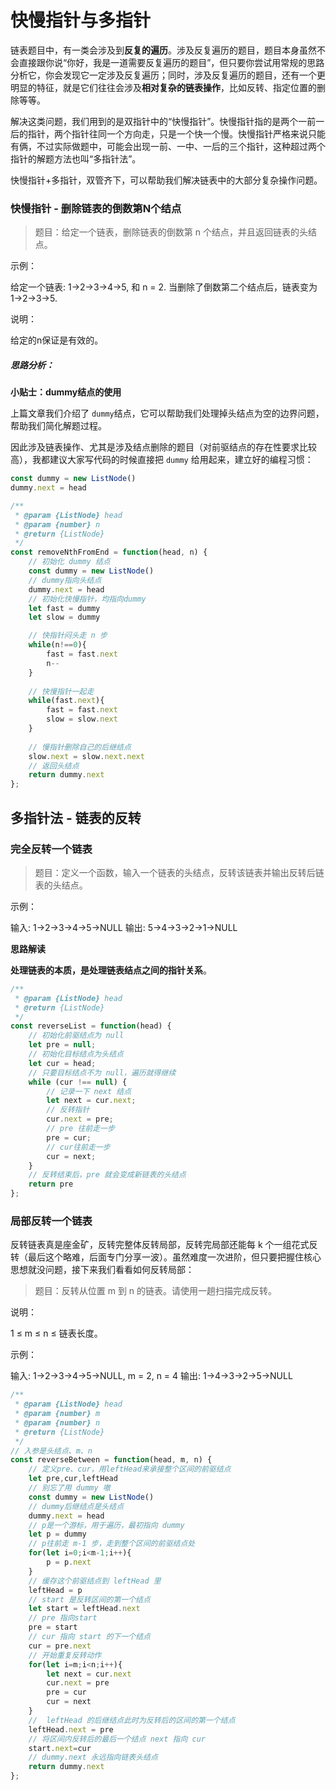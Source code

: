 # 快慢指针与多指针

链表题目中，有一类会涉及到**反复的遍历**。涉及反复遍历的题目，题目本身虽然不会直接跟你说“你好，我是一道需要反复遍历的题目”，但只要你尝试用常规的思路分析它，你会发现它一定涉及反复遍历；同时，涉及反复遍历的题目，还有一个更明显的特征，就是它们往往会涉及**相对复杂的链表操作**，比如反转、指定位置的删除等等。

解决这类问题，我们用到的是双指针中的“快慢指针”。快慢指针指的是两个一前一后的指针，两个指针往同一个方向走，只是一个快一个慢。快慢指针严格来说只能有俩，不过实际做题中，可能会出现一前、一中、一后的三个指针，这种超过两个指针的解题方法也叫“多指针法”。

快慢指针+多指针，双管齐下，可以帮助我们解决链表中的大部分复杂操作问题。



### 快慢指针 - 删除链表的倒数第N个结点

> 题目：给定一个链表，删除链表的倒数第 n 个结点，并且返回链表的头结点。

示例：

给定一个链表: 1->2->3->4->5, 和 n = 2.
当删除了倒数第二个结点后，链表变为 1->2->3->5.

说明：

给定的n保证是有效的。

##### 思路分析：

**小贴士：dummy结点的使用**

上篇文章我们介绍了 `dummy`结点，它可以帮助我们处理掉头结点为空的边界问题，帮助我们简化解题过程。

因此涉及链表操作、尤其是涉及结点删除的题目（对前驱结点的存在性要求比较高），我都建议大家写代码的时候直接把 `dummy` 给用起来，建立好的编程习惯：

```js
const dummy = new ListNode()
dummy.next = head
```





```js
/**
 * @param {ListNode} head
 * @param {number} n
 * @return {ListNode}
 */
const removeNthFromEnd = function(head, n) {
    // 初始化 dummy 结点
    const dummy = new ListNode()
    // dummy指向头结点
    dummy.next = head
    // 初始化快慢指针，均指向dummy
    let fast = dummy
    let slow = dummy

    // 快指针闷头走 n 步
    while(n!==0){
        fast = fast.next
        n--
    }
    
    // 快慢指针一起走
    while(fast.next){
        fast = fast.next
        slow = slow.next
    }
    
    // 慢指针删除自己的后继结点
    slow.next = slow.next.next
    // 返回头结点
    return dummy.next
};

```



## 多指针法 - 链表的反转

### 完全反转一个链表

> 题目：定义一个函数，输入一个链表的头结点，反转该链表并输出反转后链表的头结点。

示例：

输入: 1->2->3->4->5->NULL
输出: 5->4->3->2->1->NULL



**思路解读**

**处理链表的本质，是处理链表结点之间的指针关系**。

```js
/**
 * @param {ListNode} head
 * @return {ListNode}
 */
const reverseList = function(head) {
    // 初始化前驱结点为 null
    let pre = null;
    // 初始化目标结点为头结点
    let cur = head;
    // 只要目标结点不为 null，遍历就得继续
    while (cur !== null) {
        // 记录一下 next 结点
        let next = cur.next;
        // 反转指针
        cur.next = pre;
        // pre 往前走一步
        pre = cur;
        // cur往前走一步
        cur = next;
    }
    // 反转结束后，pre 就会变成新链表的头结点
    return pre
};
```



### 局部反转一个链表

反转链表真是座金矿，反转完整体反转局部，反转完局部还能每 k 个一组花式反转（最后这个略难，后面专门分享一波）。虽然难度一次进阶，但只要把握住核心思想就没问题，接下来我们看看如何反转局部：

> 题目：反转从位置 m 到 n 的链表。请使用一趟扫描完成反转。

说明：

1 ≤ m ≤ n ≤ 链表长度。

示例：

输入: 1->2->3->4->5->NULL, m = 2, n = 4
输出: 1->4->3->2->5->NULL



```js
/**
 * @param {ListNode} head
 * @param {number} m
 * @param {number} n
 * @return {ListNode}
 */
// 入参是头结点、m、n
const reverseBetween = function(head, m, n) {
    // 定义pre、cur，用leftHead来承接整个区间的前驱结点
    let pre,cur,leftHead
    // 别忘了用 dummy 嗷
    const dummy = new ListNode()  
    // dummy后继结点是头结点
    dummy.next = head
    // p是一个游标，用于遍历，最初指向 dummy
    let p = dummy  
    // p往前走 m-1 步，走到整个区间的前驱结点处
    for(let i=0;i<m-1;i++){
        p = p.next
    }
    // 缓存这个前驱结点到 leftHead 里
    leftHead = p
    // start 是反转区间的第一个结点
    let start = leftHead.next  
    // pre 指向start
    pre = start
    // cur 指向 start 的下一个结点
    cur = pre.next
    // 开始重复反转动作
    for(let i=m;i<n;i++){
        let next = cur.next
        cur.next = pre
        pre = cur
        cur = next
    }
    //  leftHead 的后继结点此时为反转后的区间的第一个结点
    leftHead.next = pre
    // 将区间内反转后的最后一个结点 next 指向 cur
    start.next=cur
    // dummy.next 永远指向链表头结点
    return dummy.next
};
```


